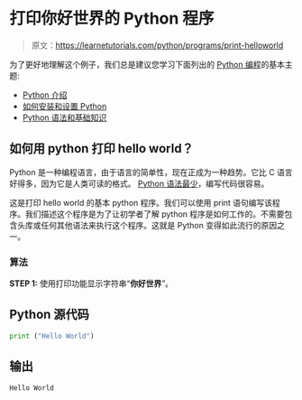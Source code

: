 # 打印你好世界的 Python 程序

> 原文：<https://learnetutorials.com/python/programs/print-helloworld>

为了更好地理解这个例子，我们总是建议您学习下面列出的 [Python 编程](../ "Python tutorial")的基本主题:

*   [Python 介绍](../../python/introduction-tutorial "Introduction to python langugae")
*   [如何安装和设置 Python](../../python/installation-tutorial "Python Install and Setup")
*   [Python 语法和基础知识](../../python/syntax-comments "Python Syntax")

## 如何用 python 打印 hello world？

Python 是一种编程语言，由于语言的简单性，现在正成为一种趋势。它比 C 语言好得多，因为它是人类可读的格式。 [Python 语法最少](../syntax-comments "Python Syntax")，编写代码很容易。

这是打印 hello world 的基本 python 程序。我们可以使用 print 语句编写该程序。我们描述这个程序是为了让初学者了解 python 程序是如何工作的。不需要包含头库或任何其他语法来执行这个程序。这就是 Python 变得如此流行的原因之一。

### 算法

**STEP 1:** 使用打印功能显示字符串“**你好世界**”。

## Python 源代码

```py
print ("Hello World")

```

## 输出

```py
Hello World
```